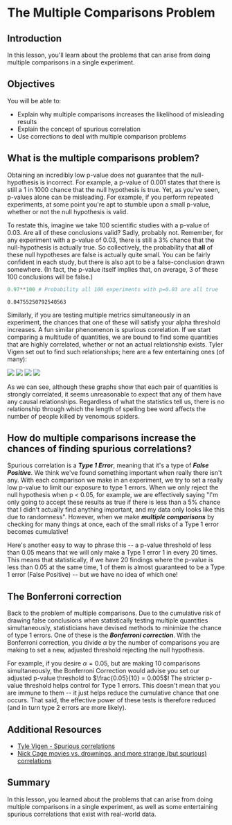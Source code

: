 # The Multiple Comparisons Problem

## Introduction

In this lesson, you'll learn about the problems that can arise from doing multiple comparisons in a single experiment.

## Objectives

You will be able to:

- Explain why multiple comparisons increases the likelihood of misleading results 
- Explain the concept of spurious correlation 
- Use corrections to deal with multiple comparison problems 


## What is the multiple comparisons problem?

Obtaining an incredibly low p-value does not guarantee that the null-hypothesis is incorrect. For example, a p-value of 0.001 states that there is still a 1 in 1000 chance that the null hypothesis is true. Yet, as you've seen, p-values alone can be misleading. For example, if you perform repeated experiments, at some point you're apt to stumble upon a small p-value, whether or not the null hypothesis is valid.

To restate this, imagine we take 100 scientific studies with a p-value of 0.03. Are all of these conclusions valid? Sadly, probably not. Remember, for any experiment with a p-value of 0.03, there is still a 3% chance that the null-hypothesis is actually true. So collectively, the probability that **all** of these null hypotheses are false is actually quite small. You can be fairly confident in each study, but there is also apt to be a false-conclusion drawn somewhere. (In fact, the p-value itself implies that, on average, 3 of these 100 conclusions will be false.)


```python
0.97**100 # Probability all 100 experiments with p=0.03 are all true 
```




    0.04755250792540563



Similarly, if you are testing multiple metrics simultaneously in an experiment, the chances that one of these will satisfy your alpha threshold increases. A fun similar phenomenon is spurious correlation. If we start comparing a multitude of quantities, we are bound to find some quantities that are highly correlated, whether or not an actual relationship exists. Tyler Vigen set out to find such relationships; here are a few entertaining ones (of many):  

<img src="https://curriculum-content.s3.amazonaws.com/data-science/images/nicolas_cage_vs_drowning.svg">
<img src="https://curriculum-content.s3.amazonaws.com/data-science/images/chicken_vs_oil.svg">
<img src="https://curriculum-content.s3.amazonaws.com/data-science/images/math_phds_vs_uranium.svg">
<img src="https://curriculum-content.s3.amazonaws.com/data-science/images/spelling_vs_spiders.svg">



As we can see, although these graphs show that each pair of quantities is strongly correlated, it seems unreasonable to expect that any of them have any causal relationships. Regardless of what the statistics tell us, there is no relationship through which the length of spelling bee word affects the number of people killed by venomous spiders.


## How do multiple comparisons increase the chances of finding spurious correlations?

Spurious correlation is a **_Type 1 Error_**, meaning that it's a type of **_False Positive_**. We think we've found something important when really there isn't any.  With each comparison we make in an experiment, we try to set a really low p-value to limit our exposure to type 1 errors.  When we only reject the null hypothesis when p < 0.05, for example, we are effectively saying "I'm only going to accept these results as true if there is less than a 5% chance that I didn't actually find anything important, and my data only looks like this due to randomness".  However, when we make **_multiple comparisons_** by checking for many things at once, each of the small risks of a Type 1 error becomes cumulative! 

Here's another easy to way to phrase this -- a p-value threshold of less than 0.05 means that we will only make a Type 1 error 1 in every 20 times. This means that statistically, if we have 20 findings where the p-value is less than 0.05 at the same time, 1 of them is almost guaranteed to be a Type 1 error (False Positive) -- but we have no idea of which one!

## The Bonferroni correction

Back to the problem of multiple comparisons. Due to the cumulative risk of drawing false conclusions when statistically testing multiple quantities simultaneously, statisticians have devised methods to minimize the chance of type 1 errors. One of these is the **_Bonferroni correction_**.  With the Bonferroni correction, you divide $\alpha$ by the number of comparisons you are making to set a new, adjusted threshold rejecting the null hypothesis.

For example, if you desire $\alpha = 0.05$, but are making 10 comparisons simultaneously, the Bonferroni Correction would advise you set our adjusted p-value threshold to $\frac{0.05}{10} = 0.005$!  The stricter p-value threshold helps control for Type 1 errors.  This doesn't mean that you are immune to them -- it just helps reduce the cumulative chance that one occurs. That said, the effective power of these tests is therefore reduced (and in turn type 2 errors are more likely).

## Additional Resources

* [Tyle Vigen - Spurious correlations](http://tylervigen.com/spurious-correlations)
* [Nick Cage movies vs. drownings, and more strange (but spurious) correlations](https://www.nationalgeographic.com/science/phenomena/2015/09/11/nick-cage-movies-vs-drownings-and-more-strange-but-spurious-correlations/)

## Summary

In this lesson, you learned about the problems that can arise from doing multiple comparisons in a single experiment, as well as some entertaining spurious correlations that exist with real-world data.
